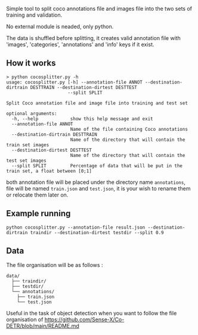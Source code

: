 Simple tool to split coco annotations file and images file into the two sets of training and validation. 

No external module is neaded, only python.

The data is shuffled before splitting, it creates valid annotation file with 'images', 'categories', 'annotations' and 'info' keys if it exist.

## How it works

```
> python cocosplitter.py -h
usage: cocosplitter.py [-h] --annotation-file ANNOT --destination-dirtrain DESTTRAIN --destination-dirtest DESTTEST
                       --split SPLIT

Split Coco annotation file and image file into training and test set

optional arguments:
  -h, --help            show this help message and exit
  --annotation-file ANNOT
                        Name of the file containing Coco annotations
  --destination-dirtrain DESTTRAIN
                        Name of the directory that will contain the train set images
  --destination-dirtest DESTTEST
                        Name of the directory that will contain the test set images
  --split SPLIT         Percentage of data that will be put in the train set, a float between [0;1]
```

both annotation file will be placed under the directory name `annotations`, file will be named `train.json` and  `test.json`, it is your wish to rename them or relocate them later on. 

## Example running 

``` 
python cocosplitter.py --annotation-file result.json --destination-dirtrain traindir --destination-dirtest testdir --split 0.9
```

## Data

The file organisation will be as follows :

```
data/
  ├── traindir/
  ├── testdir/
  └── annotations/
  	├── train.json
  	└── test.json
```

Useful in the task of object detection when you want to follow the file organisation of https://github.com/Sense-X/Co-DETR/blob/main/README.md

